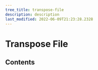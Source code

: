```yaml
---
tree_title: transpose-file
description: description
last_modified: 2022-06-09T21:23:28.2328
---
```


# Transpose File

## Contents
